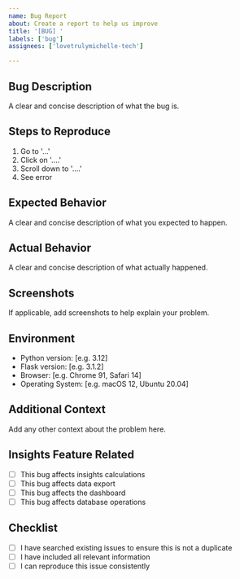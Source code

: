 ```yaml
---
name: Bug Report
about: Create a report to help us improve
title: '[BUG] '
labels: ['bug']
assignees: ['lovetrulymichelle-tech']

---
```


## Bug Description
A clear and concise description of what the bug is.

## Steps to Reproduce
1. Go to '...'
2. Click on '....'
3. Scroll down to '....'
4. See error

## Expected Behavior
A clear and concise description of what you expected to happen.

## Actual Behavior
A clear and concise description of what actually happened.

## Screenshots
If applicable, add screenshots to help explain your problem.

## Environment
- Python version: [e.g. 3.12]
- Flask version: [e.g. 3.1.2]
- Browser: [e.g. Chrome 91, Safari 14]
- Operating System: [e.g. macOS 12, Ubuntu 20.04]

## Additional Context
Add any other context about the problem here.

## Insights Feature Related
- [ ] This bug affects insights calculations
- [ ] This bug affects data export
- [ ] This bug affects the dashboard
- [ ] This bug affects database operations

## Checklist
- [ ] I have searched existing issues to ensure this is not a duplicate
- [ ] I have included all relevant information
- [ ] I can reproduce this issue consistently